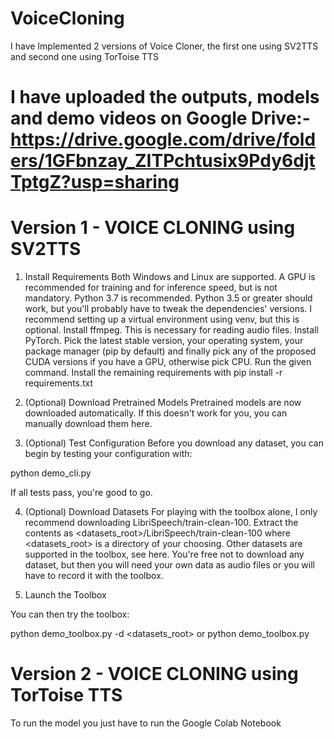 # VoiceCloning

I have Implemented 2 versions of Voice Cloner, the first one using SV2TTS and second one using TorToise TTS

# I have uploaded the outputs, models and demo videos on Google Drive:- https://drive.google.com/drive/folders/1GFbnzay_ZITPchtusix9Pdy6djtTptgZ?usp=sharing

# Version 1 - VOICE CLONING using SV2TTS

1. Install Requirements
Both Windows and Linux are supported. A GPU is recommended for training and for inference speed, but is not mandatory.
Python 3.7 is recommended. Python 3.5 or greater should work, but you'll probably have to tweak the dependencies' versions. I recommend setting up a virtual environment using venv, but this is optional.
Install ffmpeg. This is necessary for reading audio files.
Install PyTorch. Pick the latest stable version, your operating system, your package manager (pip by default) and finally pick any of the proposed CUDA versions if you have a GPU, otherwise pick CPU. Run the given command.
Install the remaining requirements with pip install -r requirements.txt
2. (Optional) Download Pretrained Models
Pretrained models are now downloaded automatically. If this doesn't work for you, you can manually download them here.

3. (Optional) Test Configuration
Before you download any dataset, you can begin by testing your configuration with:

python demo_cli.py

If all tests pass, you're good to go.

4. (Optional) Download Datasets
For playing with the toolbox alone, I only recommend downloading LibriSpeech/train-clean-100. Extract the contents as <datasets_root>/LibriSpeech/train-clean-100 where <datasets_root> is a directory of your choosing. Other datasets are supported in the toolbox, see here. You're free not to download any dataset, but then you will need your own data as audio files or you will have to record it with the toolbox.

5. Launch the Toolbox
   
You can then try the toolbox:

python demo_toolbox.py -d <datasets_root>
or
python demo_toolbox.py

# Version 2 - VOICE CLONING using TorToise TTS

To run the model you just have to run the Google Colab Notebook

